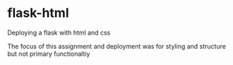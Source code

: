 # flask-html

Deploying a flask with html and css 

The focus of this assignment and deployment was for styling and structure but not primary functionaltiy
